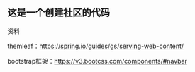 ## 这是一个创建社区的代码

资料

themleaf：https://spring.io/guides/gs/serving-web-content/

bootstrap框架：https://v3.bootcss.com/components/#navbar